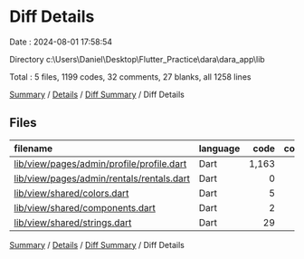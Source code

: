 # Diff Details

Date : 2024-08-01 17:58:54

Directory c:\\Users\\Daniel\\Desktop\\Flutter_Practice\\dara\\dara_app\\lib

Total : 5 files,  1199 codes, 32 comments, 27 blanks, all 1258 lines

[Summary](results.md) / [Details](details.md) / [Diff Summary](diff.md) / Diff Details

## Files
| filename | language | code | comment | blank | total |
| :--- | :--- | ---: | ---: | ---: | ---: |
| [lib/view/pages/admin/profile/profile.dart](/lib/view/pages/admin/profile/profile.dart) | Dart | 1,163 | 28 | 22 | 1,213 |
| [lib/view/pages/admin/rentals/rentals.dart](/lib/view/pages/admin/rentals/rentals.dart) | Dart | 0 | 1 | 0 | 1 |
| [lib/view/shared/colors.dart](/lib/view/shared/colors.dart) | Dart | 5 | 1 | 1 | 7 |
| [lib/view/shared/components.dart](/lib/view/shared/components.dart) | Dart | 2 | 0 | 0 | 2 |
| [lib/view/shared/strings.dart](/lib/view/shared/strings.dart) | Dart | 29 | 2 | 4 | 35 |

[Summary](results.md) / [Details](details.md) / [Diff Summary](diff.md) / Diff Details